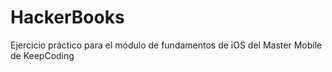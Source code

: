 # HackerBooks
Ejercicio práctico para el módulo de fundamentos de iOS del Master Mobile de KeepCoding
